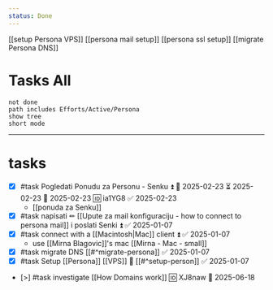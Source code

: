 ```yaml
---
status: Done
---
```

[[setup Persona VPS]] [[persona mail setup]] [[persona ssl setup]] [[migrate Persona DNS]]

# Tasks All
```tasks
not done
path includes Efforts/Active/Persona
show tree
short mode
```

___

# tasks

- [x] #task Pogledati Ponudu za Personu - Senku ⏫ 🛫 2025-02-23 ⏳ 2025-02-23 📅 2025-02-23 🆔 ia1YG8 ✅ 2025-02-23
	- [[ponuda za Senku]]
- [x] #task napisati ✏ [[Upute za mail konfiguraciju - how to connect to persona mail]] i poslati Senki ⏫ ✅ 2025-01-07
- [x] #task connect with a [[Macintosh|Mac]] client ⏫ ✅ 2025-01-07
	- use [[Mirna Blagovic]]'s mac [[Mirna - Mac - small]]
- [x] #task migrate DNS [[#^migrate-persona]] ✅ 2025-01-07
- [x] #task Setup [[Persona]] [[VPS]] 🔼 [[#^setup-person]] ✅ 2025-01-07
- [>] #task investigate [[How Domains work]] 🆔 XJ8naw 📅 2025-06-18
